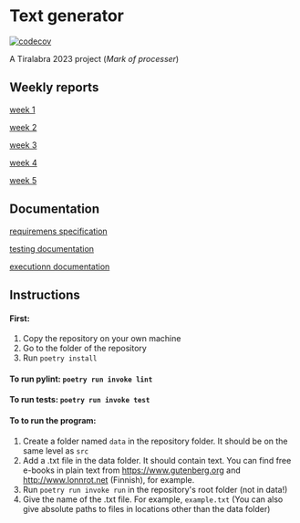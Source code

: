 # Text generator
[![codecov](https://codecov.io/gh/HeljaeRaeisaenen/tiralabra23/branch/main/graph/badge.svg?token=FX8PJ7F1KE)](https://codecov.io/gh/HeljaeRaeisaenen/tiralabra23)

A Tiralabra 2023 project (_Mark of processer_)

## Weekly reports
[week 1](documentation/weekly_reports/week_report1.md)

[week 2](documentation/weekly_reports/week_report2.md)

[week 3](documentation/weekly_reports/week_report3.md)

[week 4](documentation/weekly_reports/week_report4.md)

[week 5](documentation/weekly_reports/week_report5.md)


## Documentation
[requiremens specification](documentation/requirements_specification.md)

[testing documentation](documentation/testing_document.md)

[executionn documentation](documentation/execution_document.md)


## Instructions
#### First:
1. Copy the repository on your own machine
2. Go to the folder of the repository
3. Run `poetry install`

#### To run pylint: `poetry run invoke lint`

#### To run tests: `poetry run invoke test` 

#### To to run the program:
1. Create a folder named `data` in the repository folder. It should be on the same level as `src`
2. Add a .txt file in the data folder. It should contain text. You can find free e-books in plain text from https://www.gutenberg.org and http://www.lonnrot.net (Finnish), for example.
3. Run `poetry run invoke run` in the repository's root folder (not in data!)
4. Give the name of the .txt file. For example, `example.txt` (You can also give absolute paths to files in locations other than the data folder)
